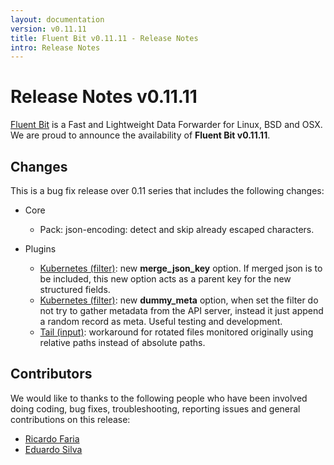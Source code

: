 ```yaml
---
layout: documentation
version: v0.11.11
title: Fluent Bit v0.11.11 - Release Notes
intro: Release Notes
---
```


# Release Notes v0.11.11

[Fluent Bit](http://fluentbit.io) is a Fast and Lightweight Data Forwarder for Linux, BSD and OSX. We are proud to announce the availability of __Fluent Bit v0.11.11__.

## Changes

This is a bug fix release over 0.11 series that includes the following changes:

- Core
  - Pack: json-encoding: detect and skip already escaped characters.

- Plugins
  - [Kubernetes (filter)](http://fluentbit.io/documentation/0.11/filter/kubernetes.html): new __merge\_json\_key__ option. If merged json is to be included, this new option acts as a parent key for the new structured fields.
  - [Kubernetes (filter)](http://fluentbit.io/documentation/0.11/filter/kubernetes.html): new __dummy\_meta__ option, when set the filter do not try to gather metadata from the API server, instead it just append a random record as meta. Useful testing and development.
  - [Tail (input)](http://fluentbit.io/documentation/0.11/input/tail.html): workaround for rotated files monitored originally using relative paths instead of absolute paths.

## Contributors

We would like to thanks to the following people who have been involved doing coding, bug fixes, troubleshooting, reporting issues and general contributions on this release:

- [Ricardo Faria](https://github.com/rgomesf)
- [Eduardo Silva](http://github.com/edsiper)
